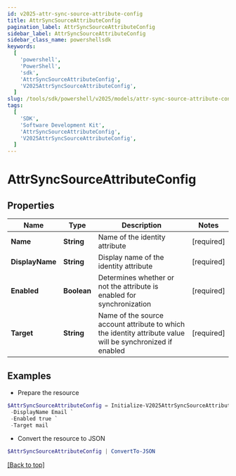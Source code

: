 ```yaml
---
id: v2025-attr-sync-source-attribute-config
title: AttrSyncSourceAttributeConfig
pagination_label: AttrSyncSourceAttributeConfig
sidebar_label: AttrSyncSourceAttributeConfig
sidebar_class_name: powershellsdk
keywords:
  [
    'powershell',
    'PowerShell',
    'sdk',
    'AttrSyncSourceAttributeConfig',
    'V2025AttrSyncSourceAttributeConfig',
  ]
slug: /tools/sdk/powershell/v2025/models/attr-sync-source-attribute-config
tags:
  [
    'SDK',
    'Software Development Kit',
    'AttrSyncSourceAttributeConfig',
    'V2025AttrSyncSourceAttributeConfig',
  ]
---
```


# AttrSyncSourceAttributeConfig

## Properties

| Name | Type | Description | Notes |
| --- | --- | --- | --- |
| **Name** | **String** | Name of the identity attribute | [required] |
| **DisplayName** | **String** | Display name of the identity attribute | [required] |
| **Enabled** | **Boolean** | Determines whether or not the attribute is enabled for synchronization | [required] |
| **Target** | **String** | Name of the source account attribute to which the identity attribute value will be synchronized if enabled | [required] |

## Examples

- Prepare the resource

```powershell
$AttrSyncSourceAttributeConfig = Initialize-V2025AttrSyncSourceAttributeConfig  -Name email `
 -DisplayName Email `
 -Enabled true `
 -Target mail
```

- Convert the resource to JSON

```powershell
$AttrSyncSourceAttributeConfig | ConvertTo-JSON
```

[[Back to top]](#)

